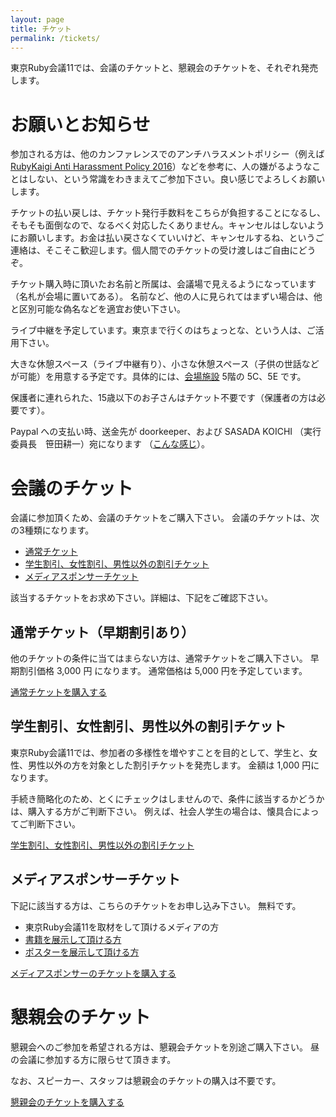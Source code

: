 ```yaml
---
layout: page
title: チケット
permalink: /tickets/
---
```


東京Ruby会議11では、会議のチケットと、懇親会のチケットを、それぞれ発売します。

# お願いとお知らせ

参加される方は、他のカンファレンスでのアンチハラスメントポリシー（例えば [RubyKaigi Anti Harassment Policy  2016](http://rubykaigi.org/2016/code-of-conduct/)）などを参考に、人の嫌がるようなことはしない、という常識をわきまえてご参加下さい。良い感じでよろしくお願いします。

チケットの払い戻しは、チケット発行手数料をこちらが負担することになるし、そもそも面倒なので、なるべく対応したくありません。キャンセルはしないようにお願いします。お金は払い戻さなくていいけど、キャンセルするね、というご連絡は、そこそこ歓迎します。個人間でのチケットの受け渡しはご自由にどうぞ。

チケット購入時に頂いたお名前と所属は、会議場で見えるようになっています（名札が会場に置いてある）。
名前など、他の人に見られてはまずい場合は、他と区別可能な偽名などを適宜お使い下さい。

ライブ中継を予定しています。東京まで行くのはちょっとな、という人は、ご活用下さい。

大きな休憩スペース（ライブ中継有り）、小さな休憩スペース（子供の世話などが可能）を用意する予定です。具体的には、[会場施設](http://www.akibahall.jp/data/outline.html) 5階の 5C、5E です。

保護者に連れられた、15歳以下のお子さんはチケット不要です（保護者の方は必要です）。

Paypal への支払い時、送金先が doorkeeper、および SASADA KOICHI （実行委員長　笹田耕一）宛になります
（[こんな感じ](https://gyazo.com/de2bf9c3f683405f16ae024e9bca552c)）。

# 会議のチケット

会議に参加頂くため、会議のチケットをご購入下さい。
会議のチケットは、次の3種類になります。

* [通常チケット](https://tokyorubykaigi11.doorkeeper.jp/events/44178)
* [学生割引、女性割引、男性以外の割引チケット](https://tokyorubykaigi11.doorkeeper.jp/events/44179)
* [メディアスポンサーチケット](https://tokyorubykaigi11.doorkeeper.jp/events/44180)

該当するチケットをお求め下さい。詳細は、下記をご確認下さい。

## 通常チケット（早期割引あり）

他のチケットの条件に当てはまらない方は、通常チケットをご購入下さい。
早期割引価格 3,000 円 になります。
通常価格は 5,000 円を予定しています。

<div class="text-center m-t">
  <a class="btn btn-primary btn-lg" href="https://tokyorubykaigi11.doorkeeper.jp/events/44178">通常チケットを購入する</a>
</div>

## 学生割引、女性割引、男性以外の割引チケット

東京Ruby会議11では、参加者の多様性を増やすことを目的として、学生と、女性、男性以外の方を対象とした割引チケットを発売します。
金額は 1,000 円になります。

手続き簡略化のため、とくにチェックはしませんので、条件に該当するかどうかは、購入する方がご判断下さい。
例えば、社会人学生の場合は、懐具合によってご判断下さい。

<div class="text-center m-t">
  <a class="btn btn-primary btn-lg" href="https://tokyorubykaigi11.doorkeeper.jp/events/44179">学生割引、女性割引、男性以外の割引チケット</a>
</div>

## メディアスポンサーチケット

下記に該当する方は、こちらのチケットをお申し込み下さい。
無料です。

* 東京Ruby会議11を取材をして頂けるメディアの方
* [書籍を展示して頂ける方](/tokyo11/cfb/)
* [ポスターを展示して頂ける方](/tokyo11/cfposter/)

<div class="text-center m-t">
  <a class="btn btn-primary btn-lg" href="https://tokyorubykaigi11.doorkeeper.jp/events/44180">メディアスポンサーのチケットを購入する</a>
</div>

# 懇親会のチケット

懇親会へのご参加を希望される方は、懇親会チケットを別途ご購入下さい。
昼の会議に参加する方に限らせて頂きます。

なお、スピーカー、スタッフは懇親会のチケットの購入は不要です。

<div class="text-center m-t">
  <a class="btn btn-primary btn-lg" href="https://tokyorubykaigi11.doorkeeper.jp/events/44181">懇親会のチケットを購入する</a>
</div>
